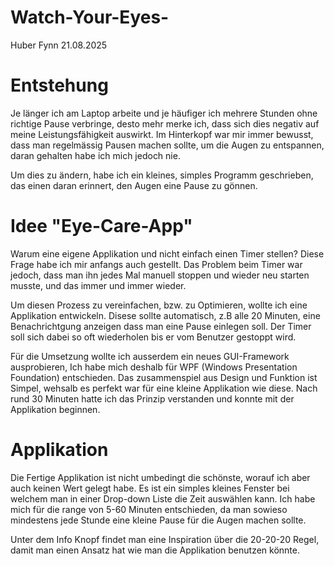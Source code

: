 # Watch-Your-Eyes-
Huber Fynn 21.08.2025

# Entstehung
Je länger ich am Laptop arbeite und je häufiger ich mehrere Stunden ohne richtige Pause verbringe, desto mehr merke ich, dass sich dies negativ auf meine Leistungsfähigkeit auswirkt. Im Hinterkopf war mir immer bewusst, dass man regelmässig Pausen machen sollte, um die Augen zu entspannen, daran gehalten habe ich mich jedoch nie.

Um dies zu ändern, habe ich ein kleines, simples Programm geschrieben, das einen daran erinnert, den Augen eine Pause zu gönnen.


# Idee "Eye-Care-App"
Warum eine eigene Applikation und nicht einfach einen Timer stellen?
Diese Frage habe ich mir anfangs auch gestellt. Das Problem beim Timer war jedoch, dass man ihn jedes Mal manuell stoppen und wieder neu starten musste, und das immer und immer wieder.

Um diesen Prozess zu vereinfachen, bzw. zu Optimieren, wollte ich eine Applikation entwickeln. Disese sollte automatisch, z.B alle 20 Minuten, eine Benachrichtgung anzeigen dass man eine Pause einlegen soll. Der Timer soll sich dabei so oft wiederholen bis er vom Benutzer gestoppt wird. 

Für die Umsetzung wollte ich ausserdem ein neues GUI-Framework ausprobieren, Ich habe mich deshalb für WPF (Windows Presentation Foundation) entschieden. Das zusammenspiel aus Design und Funktion ist Simpel, wehsalb es perfekt war für eine kleine Applikation wie diese. Nach rund 30 Minuten hatte ich das Prinzip verstanden und konnte mit der Applikation beginnen.

# Applikation
Die Fertige Applikation ist nicht umbedingt die schönste, worauf ich aber auch keinen Wert gelegt habe. Es ist ein simples kleines Fenster bei welchem man in einer Drop-down Liste die Zeit auswählen kann. Ich habe mich für die range von 5-60 Minuten entschieden, da man sowieso mindestens jede Stunde eine kleine Pause für die Augen machen sollte.

Unter dem Info Knopf findet man eine Inspiration über die 20-20-20 Regel, damit man einen Ansatz hat wie man die Applikation benutzen könnte. 

